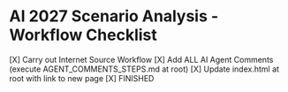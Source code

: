 # AI 2027 Scenario Analysis - Workflow Checklist

[X] Carry out Internet Source Workflow
[X] Add ALL AI Agent Comments (execute AGENT_COMMENTS_STEPS.md at root)
[X] Update index.html at root with link to new page
[X] FINISHED 